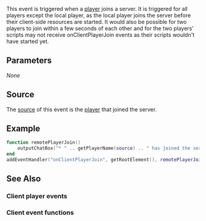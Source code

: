 This event is triggered when a [player](/docs/player.md "wikilink") joins a server. It is triggered for all players except the local player, as the local player joins the server before their client-side resources are started. It would also be possible for two players to join within a few seconds of each other and for the two players' scripts may not receive onClientPlayerJoin events as their scripts wouldn't have started yet.

Parameters
----------

*None*

Source
------

The [source](/docs/event_system#event_source.md "wikilink") of this event is the [player](/docs/player.md "wikilink") that joined the server.

Example
-------

``` lua
function remotePlayerJoin()
    outputChatBox("* " .. getPlayerName(source) .. " has joined the server")
end
addEventHandler("onClientPlayerJoin", getRootElement(), remotePlayerJoin)
```

See Also
--------

### Client player events

### Client event functions
